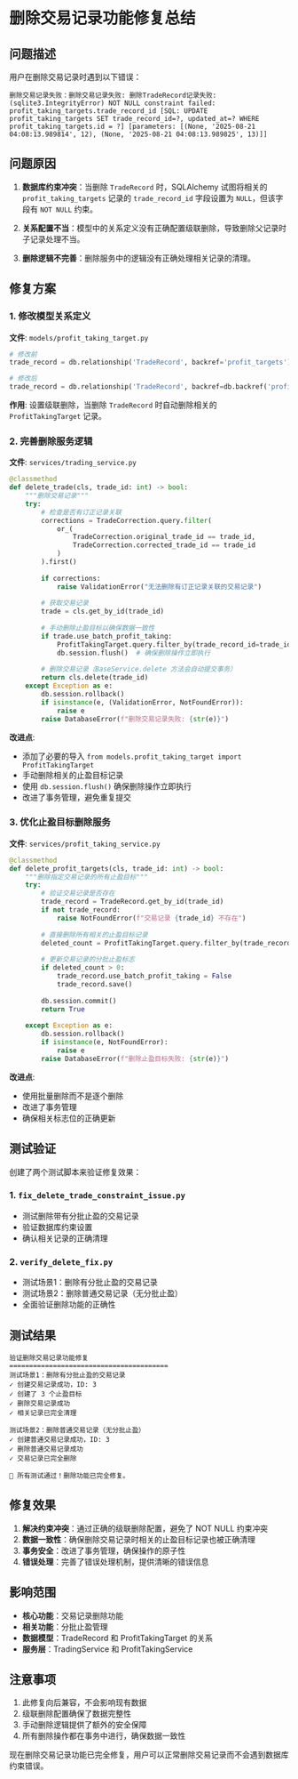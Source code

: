 # 删除交易记录功能修复总结

## 问题描述

用户在删除交易记录时遇到以下错误：

```
删除交易记录失败：删除交易记录失败: 删除TradeRecord记录失败: (sqlite3.IntegrityError) NOT NULL constraint failed: profit_taking_targets.trade_record_id [SQL: UPDATE profit_taking_targets SET trade_record_id=?, updated_at=? WHERE profit_taking_targets.id = ?] [parameters: [(None, '2025-08-21 04:08:13.989814', 12), (None, '2025-08-21 04:08:13.989825', 13)]]
```

## 问题原因

1. **数据库约束冲突**：当删除 `TradeRecord` 时，SQLAlchemy 试图将相关的 `profit_taking_targets` 记录的 `trade_record_id` 字段设置为 `NULL`，但该字段有 `NOT NULL` 约束。

2. **关系配置不当**：模型中的关系定义没有正确配置级联删除，导致删除父记录时子记录处理不当。

3. **删除逻辑不完善**：删除服务中的逻辑没有正确处理相关记录的清理。

## 修复方案

### 1. 修改模型关系定义

**文件**: `models/profit_taking_target.py`

```python
# 修改前
trade_record = db.relationship('TradeRecord', backref='profit_targets')

# 修改后
trade_record = db.relationship('TradeRecord', backref=db.backref('profit_targets', cascade='all, delete-orphan'))
```

**作用**: 设置级联删除，当删除 `TradeRecord` 时自动删除相关的 `ProfitTakingTarget` 记录。

### 2. 完善删除服务逻辑

**文件**: `services/trading_service.py`

```python
@classmethod
def delete_trade(cls, trade_id: int) -> bool:
    """删除交易记录"""
    try:
        # 检查是否有订正记录关联
        corrections = TradeCorrection.query.filter(
            or_(
                TradeCorrection.original_trade_id == trade_id,
                TradeCorrection.corrected_trade_id == trade_id
            )
        ).first()
        
        if corrections:
            raise ValidationError("无法删除有订正记录关联的交易记录")
        
        # 获取交易记录
        trade = cls.get_by_id(trade_id)
        
        # 手动删除止盈目标以确保数据一致性
        if trade.use_batch_profit_taking:
            ProfitTakingTarget.query.filter_by(trade_record_id=trade_id).delete()
            db.session.flush()  # 确保删除操作立即执行
        
        # 删除交易记录（BaseService.delete 方法会自动提交事务）
        return cls.delete(trade_id)
    except Exception as e:
        db.session.rollback()
        if isinstance(e, (ValidationError, NotFoundError)):
            raise e
        raise DatabaseError(f"删除交易记录失败: {str(e)}")
```

**改进点**:
- 添加了必要的导入 `from models.profit_taking_target import ProfitTakingTarget`
- 手动删除相关的止盈目标记录
- 使用 `db.session.flush()` 确保删除操作立即执行
- 改进了事务管理，避免重复提交

### 3. 优化止盈目标删除服务

**文件**: `services/profit_taking_service.py`

```python
@classmethod
def delete_profit_targets(cls, trade_id: int) -> bool:
    """删除指定交易记录的所有止盈目标"""
    try:
        # 验证交易记录是否存在
        trade_record = TradeRecord.get_by_id(trade_id)
        if not trade_record:
            raise NotFoundError(f"交易记录 {trade_id} 不存在")
        
        # 直接删除所有相关的止盈目标记录
        deleted_count = ProfitTakingTarget.query.filter_by(trade_record_id=trade_id).delete()
        
        # 更新交易记录的分批止盈标志
        if deleted_count > 0:
            trade_record.use_batch_profit_taking = False
            trade_record.save()
        
        db.session.commit()
        return True
        
    except Exception as e:
        db.session.rollback()
        if isinstance(e, NotFoundError):
            raise e
        raise DatabaseError(f"删除止盈目标失败: {str(e)}")
```

**改进点**:
- 使用批量删除而不是逐个删除
- 改进了事务管理
- 确保相关标志位的正确更新

## 测试验证

创建了两个测试脚本来验证修复效果：

### 1. `fix_delete_trade_constraint_issue.py`
- 测试删除带有分批止盈的交易记录
- 验证数据库约束设置
- 确认相关记录的正确清理

### 2. `verify_delete_fix.py`
- 测试场景1：删除有分批止盈的交易记录
- 测试场景2：删除普通交易记录（无分批止盈）
- 全面验证删除功能的正确性

## 测试结果

```
验证删除交易记录功能修复
========================================
测试场景1：删除有分批止盈的交易记录
✓ 创建交易记录成功，ID: 3
✓ 创建了 3 个止盈目标
✓ 删除交易记录成功
✓ 相关记录已完全清理

测试场景2：删除普通交易记录（无分批止盈）
✓ 创建普通交易记录成功，ID: 3
✓ 删除普通交易记录成功
✓ 交易记录已完全删除

🎉 所有测试通过！删除功能已完全修复。
```

## 修复效果

1. **解决约束冲突**：通过正确的级联删除配置，避免了 NOT NULL 约束冲突
2. **数据一致性**：确保删除交易记录时相关的止盈目标记录也被正确清理
3. **事务安全**：改进了事务管理，确保操作的原子性
4. **错误处理**：完善了错误处理机制，提供清晰的错误信息

## 影响范围

- **核心功能**：交易记录删除功能
- **相关功能**：分批止盈管理
- **数据模型**：TradeRecord 和 ProfitTakingTarget 的关系
- **服务层**：TradingService 和 ProfitTakingService

## 注意事项

1. 此修复向后兼容，不会影响现有数据
2. 级联删除配置确保了数据完整性
3. 手动删除逻辑提供了额外的安全保障
4. 所有删除操作都在事务中进行，确保数据一致性

现在删除交易记录功能已完全修复，用户可以正常删除交易记录而不会遇到数据库约束错误。